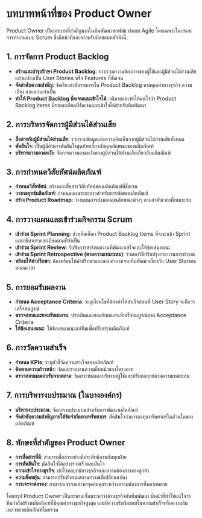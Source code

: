 # บทบาทหน้าที่ของ Product Owner

Product Owner เป็นบทบาทที่สำคัญมากในทีมพัฒนาซอฟต์แวร์แบบ Agile โดยเฉพาะในกรอบการทำงานแบบ Scrum ซึ่งมีหน้าที่และความรับผิดชอบหลักดังนี้:

## 1. การจัดการ Product Backlog

- **สร้างและบำรุงรักษา Product Backlog**: รวบรวมความต้องการของผู้ใช้และผู้มีส่วนได้ส่วนเสีย แล้วแปลงเป็น User Stories หรือ Features ที่ชัดเจน
- **จัดลำดับความสำคัญ**: จัดเรียงลำดับรายการใน Product Backlog ตามคุณค่าทางธุรกิจ ความเสี่ยง และความจำเป็น
- **ทำให้ Product Backlog ชัดเจนและเข้าใจได้**: อธิบายและทำให้แน่ใจว่า Product Backlog items มีรายละเอียดที่ชัดเจนและเข้าใจได้สำหรับทีมพัฒนา

## 2. การบริหารจัดการผู้มีส่วนได้ส่วนเสีย

- **สื่อสารกับผู้มีส่วนได้ส่วนเสีย**: รวบรวมข้อมูลและความคิดเห็นจากผู้มีส่วนได้ส่วนเสียทั้งหมด
- **ตัดสินใจ**: เป็นผู้มีอำนาจตัดสินใจสุดท้ายเกี่ยวกับคุณลักษณะของผลิตภัณฑ์
- **บริหารความคาดหวัง**: จัดการความคาดหวังของผู้มีส่วนได้ส่วนเสียเกี่ยวกับผลิตภัณฑ์

## 3. การกำหนดวิสัยทัศน์ผลิตภัณฑ์

- **กำหนดวิสัยทัศน์**: สร้างและสื่อสารวิสัยทัศน์ของผลิตภัณฑ์ที่ชัดเจน
- **วางกลยุทธ์ผลิตภัณฑ์**: กำหนดแผนระยะยาวสำหรับการพัฒนาผลิตภัณฑ์
- **สร้าง Product Roadmap**: วางแผนการส่งมอบคุณลักษณะต่างๆ ตามลำดับเวลาที่เหมาะสม

## 4. การวางแผนและเข้าร่วมกิจกรรม Scrum

- **เข้าร่วม Sprint Planning**: ช่วยทีมเลือก Product Backlog Items ที่จะนำเข้า Sprint และอธิบายรายละเอียดตามที่จำเป็น
- **เข้าร่วม Sprint Review**: รับฟังการสาธิตผลงานที่พัฒนาเสร็จและให้ข้อเสนอแนะ
- **เข้าร่วม Sprint Retrospective (ตามความเหมาะสม)**: ร่วมหาวิธีปรับปรุงกระบวนการทำงาน
- **พร้อมให้คำปรึกษา**: ต้องพร้อมให้คำปรึกษาและตอบคำถามจากทีมพัฒนาเกี่ยวกับ User Stories ตลอดเวลา

## 5. การยอมรับผลงาน

- **กำหนด Acceptance Criteria**: ระบุเงื่อนไขที่ต้องทำให้สำเร็จก่อนที่ User Story จะถือว่าเสร็จสมบูรณ์
- **ตรวจสอบและยอมรับผลงาน**: ประเมินและยอมรับผลงานที่เสร็จสมบูรณ์ตาม Acceptance Criteria
- **ให้ข้อเสนอแนะ**: ให้ข้อเสนอแนะแก่ทีมเพื่อปรับปรุงผลิตภัณฑ์

## 6. การวัดความสำเร็จ

- **กำหนด KPIs**: ระบุตัวชี้วัดความสำเร็จของผลิตภัณฑ์
- **ติดตามความก้าวหน้า**: วัดและรายงานความคืบหน้าของโครงการ
- **ตรวจสอบผลตอบรับจากตลาด**: วิเคราะห์ผลตอบรับจากผู้ใช้และปรับกลยุทธ์ตามความเหมาะสม

## 7. การบริหารงบประมาณ (ในบางองค์กร)

- **บริหารงบประมาณ**: จัดการงบประมาณสำหรับการพัฒนาผลิตภัณฑ์
- **จัดลำดับความสำคัญภายใต้ข้อจำกัดทางทรัพยากร**: ตัดสินใจว่าควรลงทุนทรัพยากรในส่วนใดของผลิตภัณฑ์

## 8. ทักษะที่สำคัญของ Product Owner

- **การสื่อสารที่ดี**: สามารถสื่อสารอย่างมีประสิทธิภาพกับทุกฝ่าย
- **การตัดสินใจ**: ตัดสินใจได้อย่างรวดเร็วและมั่นใจ
- **ความเข้าใจทางธุรกิจ**: เข้าใจกลยุทธ์ทางธุรกิจและความต้องการของลูกค้า
- **ความยืดหยุ่น**: สามารถปรับตัวตามสถานการณ์ที่เปลี่ยนแปลง
- **การเจรจาต่อรอง**: สามารถเจรจาและหาจุดสมดุลระหว่างความต้องการที่หลากหลาย

โดยสรุป Product Owner เป็นสะพานเชื่อมระหว่างด้านธุรกิจกับทีมพัฒนา มีหน้าที่ทำให้แน่ใจว่าทีมกำลังสร้างผลิตภัณฑ์ที่มีคุณค่าทางธุรกิจสูงสุด และมีความรับผิดชอบในความสำเร็จหรือความล้มเหลวของผลิตภัณฑ์โดยรวม
